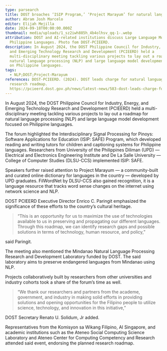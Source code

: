 ```yaml
---
type: parsearch
title: DOST broaches ‘ISIP Program,’ ‘Project Marayum’ for natural language research
author: Abram Josh Marcelo
editor: Elijah Mejilla
date: 2024-09-18T00:00:00.000Z
thumbnail: media/uploads/1_sz2iwh885h_4b4olhsv_qq-1-.webp
attribution: DOST and AI-related institutions discuss Large Language Models for
  Philippine Languages. Photo fom DOST-PCIEERD.
description: In August 2024, the DOST Philippine Council for Industry, Energy,
  and Emerging Technology Research and Development (PCIEERD) held a
  multi-disciplinary meeting tackling various projects to lay out a roadmap for
  natural language processing (NLP) and large language model development focused
  on Philippine languages.
tags:
  - NLP;DOST;Project-Marayum
references: DOST-PCIEERD. (2024). DOST leads charge for natural language
  research roadmap.
  https://pcieerd.dost.gov.ph/news/latest-news/583-dost-leads-charge-for-natural-language-research-roadmap
---
```

In August 2024, the DOST Philippine Council for Industry, Energy, and Emerging Technology Research and Development (PCIEERD) held a multi-disciplinary meeting tackling various projects to lay out a roadmap for natural language processing (NLP) and large language model development focused on Philippine languages.



The forum highlighted the Interdisciplinary Signal Processing for Pinoys: Software Applications for Education (ISIP: SAFE) Program, which developed reading and writing tutors for children and captioning systems for Philippine languages. Researchers from University of the Philippines Diliman (UPD) — Electrical and Electronics Engineering Institute and De La Salle University — College of Computer Studies (DLSU-CCS) implemented ISIP: SAFE.



Speakers further raised attention to Project Marayum — a community-built and curated online dictionary for languages in the country — developed by UPD graduates. FilWordNet by DLSU-CCS also gained recognition, it is a language resource that tracks word sense changes on the internet using network science and NLP.



DOST PCIEERD Executive Director Enrico C. Paringit emphasized the significance of these efforts to the country’s cultural heritage. 

> “This is an opportunity for us to maximize the use of technologies available to us in preserving and propagating our different languages. Through this roadmap, we can identify research gaps and possible solutions in terms of technology, human resource, and policy,” 

said Paringit.



The meeting also mentioned the Mindanao Natural Language Processing Research and Development Laboratory funded by DOST. The said laboratory aims to preserve endangered languages from Mindanao using NLP.



Projects collaboratively built by researchers from other universities and industry cohorts took a share of the forum’s time as well.



> “We thank our researchers and partners from the academe, government, and industry in making solid efforts in providing solutions and opening opportunities for the Filipino people to utilize science, technology, and innovation in this initiative,” 

DOST Secretary Renato U. Solidum, Jr added.



Representatives from the Komisyon sa Wikang Filipino, AI Singapore, and academic institutions such as the Ateneo Social Computing Science Laboratory and Ateneo Center for Computing Competency and Research attended said event, endorsing the planned research roadmap.
